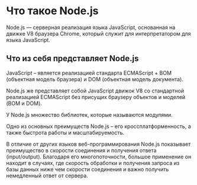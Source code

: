 # Что такое Node.js
Node.js — серверная реализация языка JavaScript, основанная на движке V8 браузера Chrome, который служит для интерпретатором для языка JavaScript.

## Что из себя представляет Node.js
JavaScript – является реализацией стандарта ECMAScript + BOM (объектная модель браузера) и DOM (объектная модель документа).

Node.js же представляет собой JavaScript движок V8 cо стандартной реализацией ECMAScript без присущих браузеру объектов и моделей (BOM и DOM).

 У Node.js множество библиотек, которые называются модулями.

Одно из основных преимуществ Node.js – его кроссплатформенность, а также быстрота работы и масштабируемость.

В отличие от других языков веб-программирования Node.js показывает преимущество в скорости соединения и получения ответа (input/output). Благодаря его многопоточности, большое применение он находит в случаях, где скорость обработки и получения запроса из базы данных ниже чем скорости соединения и важно получить немедленный ответ от сервера.
